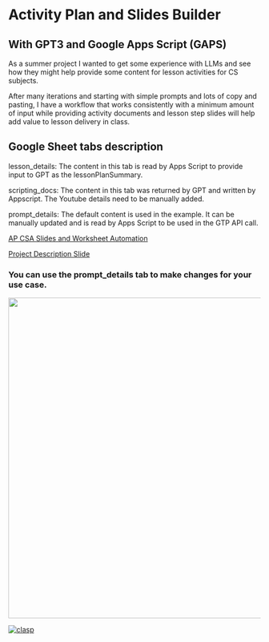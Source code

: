 # Activity Plan and Slides Builder

## With GPT3 and Google Apps Script (GAPS)

As a summer project I wanted to get some experience with LLMs and see how they might help provide some content for lesson activities for CS subjects.

After many iterations and starting with simple prompts and lots of copy and pasting, I have a workflow that works consistently with a minimum amount of input while providing activity documents and lesson step slides will help add value to lesson delivery in class.

## Google Sheet tabs description

lesson_details: The content in this tab is read by Apps Script to provide input to GPT as the lessonPlanSummary.

scripting_docs: The content in this tab was returned by GPT and written by Appscript. The Youtube details need to be manually added.

prompt_details: The default content is used in the example.  It can be manually updated and is read by Apps Script to be used in the GTP API call.

[AP CSA Slides and Worksheet Automation](https://docs.google.com/presentation/d/e/2PACX-1vRYrz5f0cYkBOBVnPZv9dzlP8P0LfqJjdjEPF8dAR-C245YmOKjqVwJMFI2fB3KLfZBaleBi6NWhnrc/pub?start=true&loop=true&delayms=3000)

[Project Description Slide](https://docs.google.com/spreadsheets/d/1sajQ_lnGGOGlY9mBU11gvDbGgm56oClHZr45mptgNf4/edit#gid=1206459728)

### You can use the prompt_details tab to make changes for your use case.

<img src="https://raw.githubusercontent.com/timsampson/lesson_plan_Appsscript_gpt3/main/docs/prompt_values.png" width="640">

[![clasp](https://img.shields.io/badge/built%20with-clasp-4285f4.svg)](https://github.com/google/clasp)
